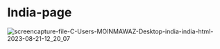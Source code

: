 # India-page

![screencapture-file-C-Users-MOINMAWAZ-Desktop-india-india-html-2023-08-21-12_20_07](https://github.com/Moinnawaz03/India-page/assets/141616375/4af33f03-3d0c-42f6-bae7-75bef8cb3fdc)



